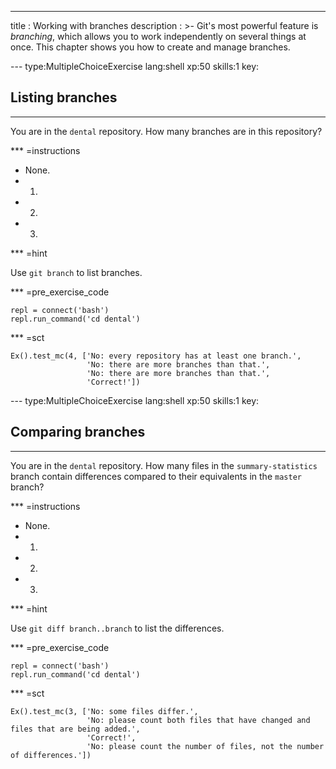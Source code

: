 ---
title       : Working with branches
description : >-
  Git's most powerful feature is *branching*, which allows you to work
  independently on several things at once.  This chapter shows you how
  to create and manage branches.

--- type:MultipleChoiceExercise lang:shell xp:50 skills:1 key:
## Listing branches

<hr>

You are in the `dental` repository.
How many branches are in this repository?

*** =instructions
- None.
- 1.
- 2.
- 3.

*** =hint

Use `git branch` to list branches.

*** =pre_exercise_code
```{shell}
repl = connect('bash')
repl.run_command('cd dental')
```

*** =sct
```{python}
Ex().test_mc(4, ['No: every repository has at least one branch.',
                 'No: there are more branches than that.',
                 'No: there are more branches than that.',
                 'Correct!'])
```

<!-- -------------------------------------------------------------------------------- -->

--- type:MultipleChoiceExercise lang:shell xp:50 skills:1 key:
## Comparing branches

<hr>

You are in the `dental` repository.
How many files in the `summary-statistics` branch
contain differences compared to their equivalents in the `master` branch?

*** =instructions
- None.
- 1.
- 2.
- 3.

*** =hint

Use `git diff branch..branch` to list the differences.

*** =pre_exercise_code
```{shell}
repl = connect('bash')
repl.run_command('cd dental')
```

*** =sct
```{python}
Ex().test_mc(3, ['No: some files differ.',
                 'No: please count both files that have changed and files that are being added.',
                 'Correct!',
                 'No: please count the number of files, not the number of differences.'])
```
